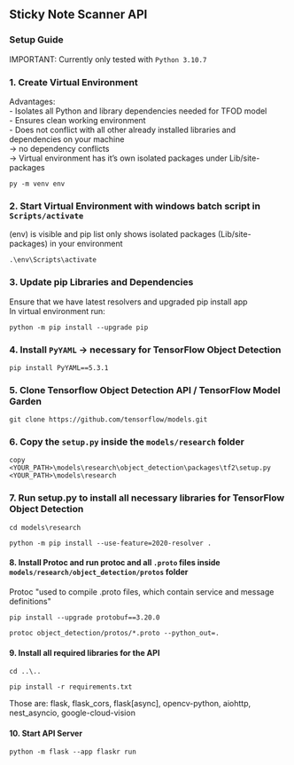 ## Sticky Note Scanner API

### Setup Guide

IMPORTANT: Currently only tested with `Python 3.10.7`

### 1.  Create Virtual Environment
Advantages:  
    - Isolates all Python and library dependencies needed for TFOD model  
    - Ensures clean working environment  
    - Does not conflict with all other already installed libraries and dependencies on your machine  
    -> no dependency conflicts  
    -> Virtual environment has it’s own isolated packages under Lib/site-packages  

```
py -m venv env
```


### 2.  Start Virtual Environment with windows batch script in `Scripts/activate`
(env) is visible and pip list only shows isolated packages (Lib/site-packages) in your environment  

```
.\env\Scripts\activate
```


### 3.  Update pip Libraries and Dependencies
Ensure that we have latest resolvers and upgraded pip install app  
In virtual environment run:  

```
python -m pip install --upgrade pip
```


### 4.  Install `PyYAML` -> necessary for TensorFlow Object Detection

```
pip install PyYAML==5.3.1
```


### 5.  Clone Tensorflow Object Detection API / TensorFlow Model Garden

```
git clone https://github.com/tensorflow/models.git
```


### 6.  Copy the `setup.py` inside the `models/research` folder 

```
copy <YOUR_PATH>\models\research\object_detection\packages\tf2\setup.py <YOUR_PATH>\models\research
```


### 7.  Run setup.py to install all necessary libraries for TensorFlow Object Detection

```
cd models\research
```

```
python -m pip install --use-feature=2020-resolver .
``` 


#### 8.  Install Protoc and run protoc and all `.proto` files inside `models/research/object_detection/protos` folder
Protoc "used to compile .proto files, which contain service and message definitions"  

```
pip install --upgrade protobuf==3.20.0
```

```
protoc object_detection/protos/*.proto --python_out=.
```


#### 9.  Install all required libraries for the API

```
cd ..\..
```

```
pip install -r requirements.txt
```   

Those are: flask, flask_cors, flask[async], opencv-python, aiohttp, nest_asyncio, google-cloud-vision


#### 10. Start API Server

```
python -m flask --app flaskr run
```
